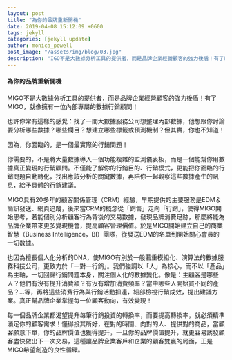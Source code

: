 ```yaml
---
layout: post
title: "為你的品牌重新開機"
date: 2019-04-08 15:12:09 +0600
tags: jekyll
categories: [jekyll update]
author: monica_powell
post_image: "/assets/img/blog/03.jpg"
description: "IGO不是大數據分析工具的提供者，而是品牌企業經營顧客的強力後盾！有了MIGO，就像擁有一位內部專屬的數據行銷顧問！"
---
```

<div class="post-content">
  <h4>為你的品牌重新開機</h4>
  <p>
  MIGO不是大數據分析工具的提供者，而是品牌企業經營顧客的強力後盾！有了MIGO，就像擁有一位內部專屬的數據行銷顧問！​
  </p>
  <p>
  也許你常有這樣的感覺：找了一間大數據服務公司想整理內部數據，他想跟你討論要分析哪些數據？哪些欄目？想建立哪些標籤或預測機制？但其實，你也不知道！​
  </p>
  <p>​
  因為，你面臨的，是一個最實際的行銷問題！​
  </p>
  <p>
  你需要的，不是將大量數據導入一個功能複雜的監測儀表板，而是一個能幫你用數據真正變現的行銷顧問。不僅能了解你的行銷目的、行銷模式，更能把你面臨的行銷問題自動轉化，找出應該分析的關鍵數據，再陪你一起觀察這些數據產生的訊息，給予具體的行銷建議。​
  </p>
  <p>
  MIGO具有20多年的顧客關係管理（CRM）經驗，早期提供的主要服務是EDM＆簡訊發送、網頁追蹤，後來當CRM的概念從「銷售」走向「行銷」，使得MIGO開始思考，若能個別分析顧客行為背後的交易數據，發現品牌消費足跡，那麼將能為品牌企業帶來更多變現機會，提高顧客管理價值。於是MIGO開始建立自己的商業智慧（Business Intelligence，BI）團隊，從發送EDM的名單到開始關心會員的一切數據。​
  </p>
  <p>
  也因為擅長個人化分析的DNA，使MIGO有別於一般著重模組化、演算法的數據服務科技公司，更致力於「一對一行銷」。我們強調以「人」為核心，而不以「產品」為主軸，一切回歸行銷問題本身，關注個人化的數據變化。像是：主顧客是哪些人？他們有沒有提升消費額？有沒有增加消費頻率？當中哪些人開始買不同的產品？…等，再將這些消費行為與行銷活動扣連，細部檢視行銷成效，提出建議方案。真正幫品牌企業掌握每一位顧客動向，有效變現！​
  </p>
  <p>
  每一個品牌企業都渴望提升每筆行銷投資的轉換率，而要提高轉換率，就必須精準滿足你的顧客需求！懂得投其所好，在對的時間、向對的人、提供對的商品，當顧客願意下單，你的品牌價值也獲得提升，一旦你的品牌價值提升，就更容易誘發顧客盡快做出下一次交易，這種讓品牌企業客戶和企業的顧客雙贏的局面，正是MIGO希望創造的良性循環。​
  </p>
</div>
